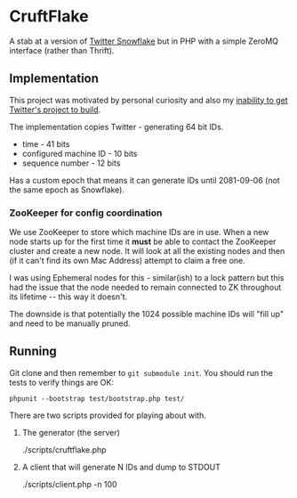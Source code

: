 # CruftFlake

A stab at a version of [Twitter Snowflake](https://github.com/twitter/snowflake)
but in PHP with a simple ZeroMQ interface (rather than Thrift).

## Implementation

This project was motivated by personal curiosity and also my [inability to
get Twitter's project to build](https://github.com/twitter/snowflake/issues/8).

The implementation copies Twitter - generating 64 bit IDs.

  - time - 41 bits
  - configured machine ID - 10 bits
  - sequence number - 12 bits

Has a custom epoch that means it can generate IDs until 2081-09-06 (not the 
same epoch as Snowflake).

### ZooKeeper for config coordination

We use ZooKeeper to store which machine IDs are in use. When a new node starts
up for the first time it **must** be able to contact the ZooKeeper cluster
and create a new node. It will look at all the existing nodes and then (if it
can't find its own Mac Address) attempt to claim a free one.

I was using Ephemeral nodes for this - similar(ish) to a lock pattern but this
had the issue that the node needed to remain connected to ZK throughout its
lifetime -- this way it doesn't.

The downside is that potentially the 1024 possible machine IDs will "fill up"
and need to be manually pruned.

## Running

Git clone and then remember to `git submodule init`. You should run the tests
to verify things are OK:

    phpunit --bootstrap test/bootstrap.php test/

There are two scripts provided for playing about with.

1. The generator (the server)

    ./scripts/cruftflake.php

2. A client that will generate N IDs and dump to STDOUT

    ./scripts/client.php -n 100
